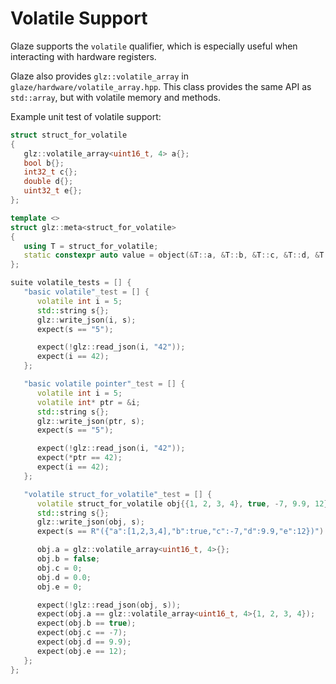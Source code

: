# Volatile Support

Glaze supports the `volatile` qualifier, which is especially useful when interacting with hardware registers.

Glaze also provides `glz::volatile_array` in `glaze/hardware/volatile_array.hpp`. This class provides the same API as `std::array`, but with volatile memory and methods.

Example unit test of volatile support:

```c++
struct struct_for_volatile
{
   glz::volatile_array<uint16_t, 4> a{};
   bool b{};
   int32_t c{};
   double d{};
   uint32_t e{};
};

template <>
struct glz::meta<struct_for_volatile>
{
   using T = struct_for_volatile;
   static constexpr auto value = object(&T::a, &T::b, &T::c, &T::d, &T::e);
};

suite volatile_tests = [] {
   "basic volatile"_test = [] {
      volatile int i = 5;
      std::string s{};
      glz::write_json(i, s);
      expect(s == "5");

      expect(!glz::read_json(i, "42"));
      expect(i == 42);
   };

   "basic volatile pointer"_test = [] {
      volatile int i = 5;
      volatile int* ptr = &i;
      std::string s{};
      glz::write_json(ptr, s);
      expect(s == "5");

      expect(!glz::read_json(i, "42"));
      expect(*ptr == 42);
      expect(i == 42);
   };

   "volatile struct_for_volatile"_test = [] {
      volatile struct_for_volatile obj{{1, 2, 3, 4}, true, -7, 9.9, 12};
      std::string s{};
      glz::write_json(obj, s);
      expect(s == R"({"a":[1,2,3,4],"b":true,"c":-7,"d":9.9,"e":12})") << s;

      obj.a = glz::volatile_array<uint16_t, 4>{};
      obj.b = false;
      obj.c = 0;
      obj.d = 0.0;
      obj.e = 0;

      expect(!glz::read_json(obj, s));
      expect(obj.a == glz::volatile_array<uint16_t, 4>{1, 2, 3, 4});
      expect(obj.b == true);
      expect(obj.c == -7);
      expect(obj.d == 9.9);
      expect(obj.e == 12);
   };
};
```

